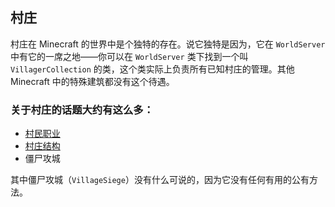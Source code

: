 ## 村庄

村庄在 Minecraft 的世界中是个独特的存在。说它独特是因为，它在 `WorldServer` 中有它的一席之地——你可以在 `WorldServer` 类下找到一个叫 `VillagerCollection` 的类，这个类实际上负责所有已知村庄的管理。其他 Minecraft 中的特殊建筑都没有这个待遇。

### 关于村庄的话题大约有这么多：

  - [村民职业](villager-profession.md)
  - [村庄结构](village-structure.md)
  - 僵尸攻城

其中僵尸攻城（`VillageSiege`）没有什么可说的，因为它没有任何有用的公有方法。
